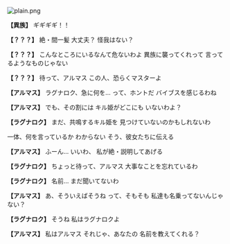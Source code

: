 
![plain.png](../images/backgrounds/plain.png)

**【異族】**
ギギギギ！！

**【？？？】**
絶・間一髪
大丈夫？
怪我はない？

**【？？？】**
こんなところにいるなんて危ないわよ
異族に襲ってくれって
言ってるようなものじゃない

**【？？？】**
待って、アルマス
この人、恐らくマスターよ

**【アルマス】**
ラグナロク、急に何を…
って、ホントだ
バイブスを感じるわね

**【アルマス】**
でも、その割には
キル姫がどこにも
いないわよ？

**【ラグナロク】**
まだ、共鳴するキル姫を
見つけていないのかもしれないわ

一体、何を言っているか
わからない
そう、彼女たちに伝える

**【アルマス】**
ふーん…
いいわ、
私が絶・説明してあげる

**【ラグナロク】**
ちょっと待って、アルマス
大事なことを忘れているわ

**【ラグナロク】**
名前…
まだ聞いてないわ

**【アルマス】**
あ、そういえばそうね
って、そもそも
私達も名乗ってないんじゃない？

**【ラグナロク】**
そうね
私はラグナロクよ

**【アルマス】**
私はアルマス
それじゃ、あなたの
名前を教えてくれる？